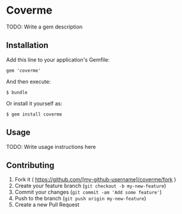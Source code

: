 # Coverme

TODO: Write a gem description

## Installation

Add this line to your application's Gemfile:

    gem 'coverme'

And then execute:

    $ bundle

Or install it yourself as:

    $ gem install coverme

## Usage

TODO: Write usage instructions here

## Contributing

1. Fork it ( https://github.com/[my-github-username]/coverme/fork )
2. Create your feature branch (`git checkout -b my-new-feature`)
3. Commit your changes (`git commit -am 'Add some feature'`)
4. Push to the branch (`git push origin my-new-feature`)
5. Create a new Pull Request
